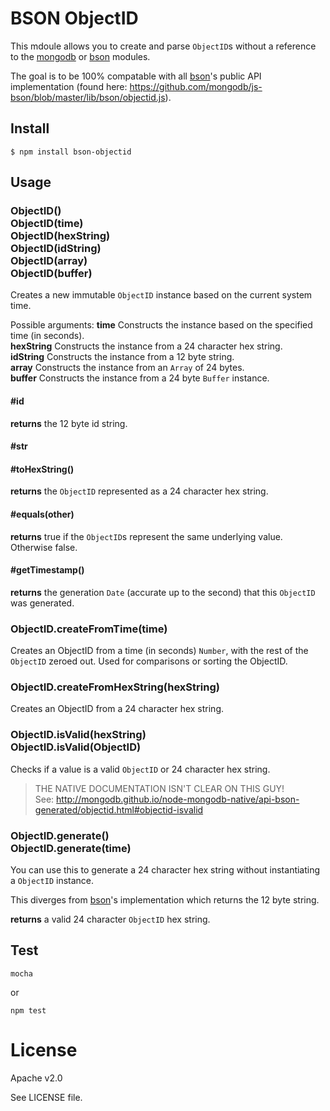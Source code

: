 BSON ObjectID
=============

This mdoule allows you to create and parse `ObjectID`s without a reference to the
[mongodb](https://github.com/mongodb/node-mongodb-native) or [bson](https://github.com/mongodb/js-bson)
modules.

The goal is to be 100% compatable with all [bson](https://github.com/mongodb/js-bson)'s
public API implementation (found here: https://github.com/mongodb/js-bson/blob/master/lib/bson/objectid.js).

## Install
    $ npm install bson-objectid

## Usage

### ObjectID()<br>ObjectID(time)<br>ObjectID(hexString)<br>ObjectID(idString)<br>ObjectID(array)<br>ObjectID(buffer)
Creates a new immutable `ObjectID` instance based on the current system time.

Possible arguments:
**time** Constructs the instance based on the specified time (in seconds).<br>
**hexString** Constructs the instance from a 24 character hex string.<br>
**idString** Constructs the instance from a 12 byte string.<br>
**array** Constructs the instance from an `Array` of 24 bytes.<br>
**buffer** Constructs the instance from a 24 byte `Buffer` instance.<br>

#### #id
**returns** the 12 byte id string.

#### #str
#### #toHexString()
**returns** the `ObjectID` represented as a 24 character hex string.

#### #equals(other)
**returns** true if the `ObjectID`s represent the same underlying value. Otherwise false.
#### #getTimestamp()
**returns** the generation `Date` (accurate up to the second) that this `ObjectID` was generated.

### ObjectID.createFromTime(time)
Creates an ObjectID from a time (in seconds) `Number`, with the rest of the `ObjectID` zeroed out. Used for comparisons or sorting the ObjectID.

### ObjectID.createFromHexString(hexString)
Creates an ObjectID from a 24 character hex string.

### ObjectID.isValid(hexString)<br>ObjectID.isValid(ObjectID)
Checks if a value is a valid `ObjectID` or 24 character hex string.
> THE NATIVE DOCUMENTATION ISN'T CLEAR ON THIS GUY!<br>
> See: http://mongodb.github.io/node-mongodb-native/api-bson-generated/objectid.html#objectid-isvalid

### ObjectID.generate()<br>ObjectID.generate(time)
You can use this to generate a 24 character hex string without instantiating a `ObjectID` instance.

This diverges from [bson](https://github.com/mongodb/js-bson)'s implementation which returns the 12 byte string.

**returns** a valid 24 character `ObjectID` hex string.

## Test
    mocha

or

    npm test

License
=======
Apache v2.0

See LICENSE file.
